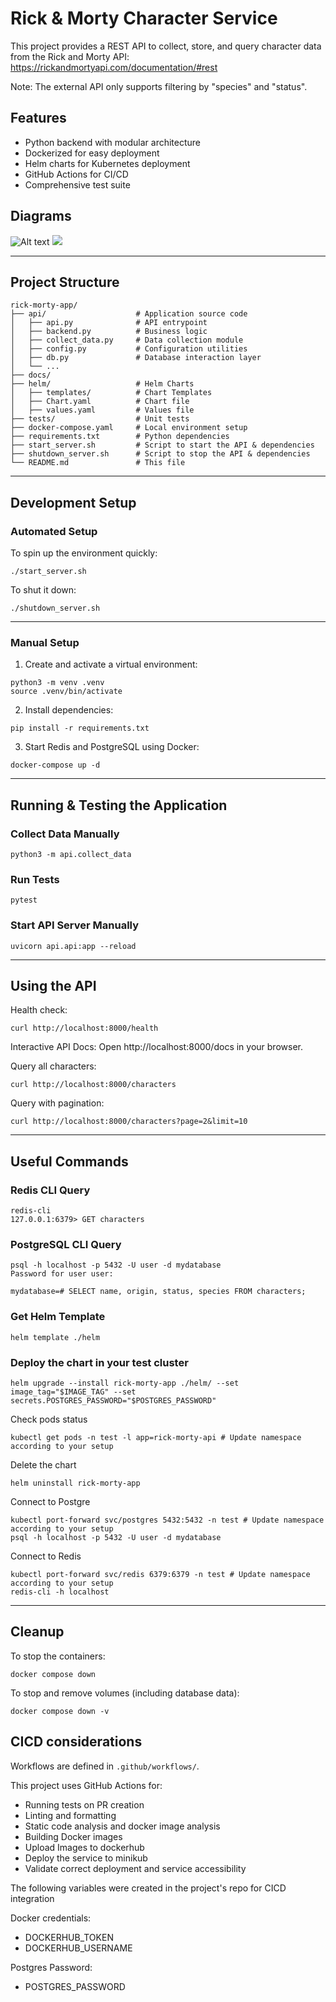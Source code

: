 # Rick & Morty Character Service

This project provides a REST API to collect, store, and query character data from the Rick and Morty API: https://rickandmortyapi.com/documentation/#rest

Note: The external API only supports filtering by "species" and "status".

## Features
- Python backend with modular architecture
- Dockerized for easy deployment
- Helm charts for Kubernetes deployment
- GitHub Actions for CI/CD
- Comprehensive test suite

## Diagrams
![Alt text](.docs/architecture.svg)
<img src=".docs/architecture.svg">

---

## Project Structure
```
rick-morty-app/
├── api/                    # Application source code
│   ├── api.py              # API entrypoint
│   ├── backend.py          # Business logic
│   ├── collect_data.py     # Data collection module
│   ├── config.py           # Configuration utilities
│   ├── db.py               # Database interaction layer
│   └── ...
├── docs/                  
├── helm/                   # Helm Charts
│   ├── templates/          # Chart Templates
│   ├── Chart.yaml          # Chart file
│   ├── values.yaml         # Values file
├── tests/                  # Unit tests
├── docker-compose.yaml     # Local environment setup
├── requirements.txt        # Python dependencies
├── start_server.sh         # Script to start the API & dependencies
├── shutdown_server.sh      # Script to stop the API & dependencies
└── README.md               # This file
```
---

## Development Setup

### Automated Setup

To spin up the environment quickly:

`./start_server.sh`

To shut it down:

`./shutdown_server.sh`

---

### Manual Setup

1. Create and activate a virtual environment:
```
python3 -m venv .venv
source .venv/bin/activate
```
2. Install dependencies:

`pip install -r requirements.txt`

3. Start Redis and PostgreSQL using Docker:

`docker-compose up -d`

---

## Running & Testing the Application

### Collect Data Manually

`python3 -m api.collect_data`

### Run Tests

`pytest`

### Start API Server Manually

`uvicorn api.api:app --reload`

---

## Using the API

Health check:

`curl http://localhost:8000/health`

Interactive API Docs:
Open http://localhost:8000/docs in your browser.

Query all characters:

`curl http://localhost:8000/characters`

Query with pagination:

`curl http://localhost:8000/characters?page=2&limit=10`

---

## Useful Commands

### Redis CLI Query
```
redis-cli
127.0.0.1:6379> GET characters
```
### PostgreSQL CLI Query
```
psql -h localhost -p 5432 -U user -d mydatabase
Password for user user:

mydatabase=# SELECT name, origin, status, species FROM characters;
```
### Get Helm Template
```
helm template ./helm 
```
### Deploy the chart in your test cluster
```
helm upgrade --install rick-morty-app ./helm/ --set image_tag="$IMAGE_TAG" --set secrets.POSTGRES_PASSWORD="$POSTGRES_PASSWORD"
```
Check pods status
```
kubectl get pods -n test -l app=rick-morty-api # Update namespace according to your setup
```
Delete the chart
```
helm uninstall rick-morty-app
```
Connect to Postgre
```
kubectl port-forward svc/postgres 5432:5432 -n test # Update namespace according to your setup
psql -h localhost -p 5432 -U user -d mydatabase
```
Connect to Redis
```
kubectl port-forward svc/redis 6379:6379 -n test # Update namespace according to your setup
redis-cli -h localhost
```
---

## Cleanup

To stop the containers:

`docker compose down`

To stop and remove volumes (including database data):

`docker compose down -v`

## CICD considerations

Workflows are defined in `.github/workflows/`.

This project uses GitHub Actions for:
- Running tests on PR creation
- Linting and formatting
- Static code analysis and docker image analysis
- Building Docker images
- Upload Images to dockerhub
- Deploy the service to minikub
- Validate correct deployment and service accessibility

The following variables were created in the project's repo for CICD integration

Docker credentials:
- DOCKERHUB_TOKEN
- DOCKERHUB_USERNAME

Postgres Password:
- POSTGRES_PASSWORD